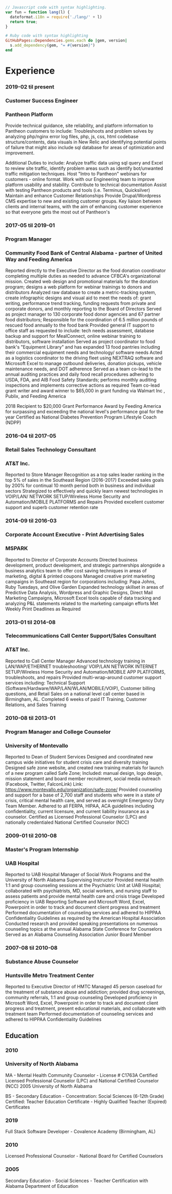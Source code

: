 ```js
// Javascript code with syntax highlighting.
var fun = function lang(l) {
  dateformat.i18n = require('./lang/' + l)
  return true;
}
```

```ruby
# Ruby code with syntax highlighting
GitHubPages::Dependencies.gems.each do |gem, version|
  s.add_dependency(gem, "= #{version}")
end
```
# Experience

### 2019-02 til present
### Customer Success Engineer
### Pantheon Platform

Provide technical guidance, site reliability, and platform information to Pantheon customers to include: 
Troubleshoots and problem solves by analyzing php/nginx error log files, php, js, css, html codebase structure/contents, data visuals in New Relic and identifying potential points of failure that might also include sql database for areas of optimization and improvement. 

Additional Duties to include:
Analyze traffic data using sql query and Excel to review site traffic, identify problem areas such as identify bot/unwanted traffic mitigation techniques.
Host "Intro to Pantheon" webinars for customers - online format.
Work with our Engineering team to improve platform usability and stability.
Contribute to technical documentation
Assist with testing Pantheon products and tools (i.e. Terminus, Quicksilver)
Maintain and enhance Customer Relationships
Provide Drupal/Wordpress CMS expertise to new and existing customer groups.
Key liaison between clients and internal teams, with the aim of enhancing customer experience so that everyone gets the most out of Pantheon's

### 2017-05 til 2019-01
### Program Manager 

### Community Food Bank of Central Alabama - partner of United Way and Feeding America

Reported directly to the Executive Director as the food donation coordinator completing multiple duties as needed to advance CFBCA's organizational mission.
Created web design and promotional materials for the donation program; designs a web platform for webinar trainings to donors and distributors
Analyzed raw database to create a metric-tracking system,  create infographic designs and visual aid to meet the needs of: grant writing, performance trend tracking, funding requests from private and corporate donors, and monthly reporting to the Board of Directors 
Served as project manager to 130 corporate food donor agencies and 67 partner food distributors; Responsible for the coordination of 6.5 million pounds of rescued food annually to the food bank
Provided general IT support to office staff as requested to include: tech needs assessment, database backup and support for MealConnect, online webinar training to distributors, software installation
Served as project coordinator to food bank's "Equipment Library" and has expanded 13 food pantries including their commercial equipment needs and technology/ software needs
Acted as a logistics coordinator to the driving fleet using NEXTRAQ software and Microsoft Excel to manage outbound deliveries, donation pickups, vehicle maintenance needs, and DOT adherence 
Served as a team co-lead to the annual auditing practices and daily food recall procedures adhering to USDA, FDA, and AIB Food Safety Standards; performs monthly auditing inspections and implements corrective actions as required
Team co-lead grant writer and award winner to $65,000 in grant funding via Walmart Inc , Publix, and Feeding America 

2018 Recipient to $20,000 Grant Performance Award by Feeding America for surpassing and exceeding the national level's performance goal for the year
Certified as National Diabetes Prevention Program Lifestyle Coach (NDPP)

### 2016-04 til 2017-05
### Retail Sales Technology Consultant 

### AT&T Inc.

Reported to Store Manager
Recognition as a top sales leader ranking in the top 5% of sales in the Southeast Region (2016-2017)
Exceeded sales goals by 200% for continual 10 month period both in business and individual sectors
Strategized to effectively and quickly learn newest technologies in VOIP/LAN/ NETWORK SETUP/Wireless Home Security and Automation/MOBILE PLATFORMS and Repairs
Provided excellent customer support and superb customer retention rate

### 2014-09 til 2016-03
### Corporate Account Executive - Print Advertising Sales

### MSPARK

Reported to Director of Corporate Accounts
Directed business development, product development, and strategic partnerships alongside a business analytics team to offer cost saving techniques in areas of marketing, digital & printed coupons 
Managed creative print marketing campaigns in Southeast region for corporations including: Papa Johns, Ruby Tuesdays, and Olive Garden
Expanded technology skillset in areas of Predictive Data Analysis, Wordpress and Graphic Designs, Direct Mail Marketing Campaigns, Microsoft Excel tools capable of data tracking and analyzing P&L statements related to the marketing campaign efforts
Met Weekly Print Deadlines as Required

### 2013-01 til 2014-08
### Telecommunications Call Center Support/Sales Consultant 

### AT&T Inc.

Reported to Call Center Manager
Advanced technology training in LAN/WAP/ETHERNET troubleshooting/ VOIP/LAN NETWORK INTERNET SETUP/Wireless Home Security and Automation/MOBILE  APP PLATFORMS, troubleshoots, and repairs
Provided multi-wrap-around customer support  services including: Technical Support (Software/Hardware/WAP/LAN/WLAN/MOBILE/VOIP), Customer billing questions, and Retail Sales on a national level call center based in Birmingham, AL.
Completed 6 weeks of paid IT Training, Customer Relations, and Sales Training


### 2010-08 til 2013-01
### Program Manager and College Counselor

### University of Montevallo

Reported to Dean of Student Services
Designed and coordinated new campus wide initiatives for student crisis care and diversity training 
Designed safe zone website, and created new training materials for launch of a new program called Safe Zone; Included: manual design, logo design, mission statement and board member recruitment, social media outreach (Facebook, Twitter, FalconLink)  Link: https://www.montevallo.edu/organization/safe-zone/ 
Provided counseling and support for a base of 2,700 staff and students who were in a state of crisis, critical mental health care, and served as overnight Emergency Duty Team Member.
Adhered to all FERPA, HIPAA, ACA guidelines including confidentiality, current licensure, and current liability insurance as a counselor.
Certified as Licensed Professional Counselor (LPC) and nationally credentialed National Certified Counselor (NCC)

### 2009-01 til 2010-08
### Master's Program Internship

### UAB Hospital

Reported to UAB Hospital Manager of Social Work Programs and the University of North Alabama Supervising Instructor
Provided mental health 1:1  and group counseling sessions at the Psychiatric Unit at UAB Hospital; collaborated with psychiatrists, MD, social workers, and nursing staff to assess patients and provide mental health care and crisis triage
Developed proficiency in UAB Reporting Software and Microsoft Word, Excel, Powerpoint in order to track and document client progress and treatment
Performed documentation of counseling services and adhered to HIPPAA Confidentiality Guidelines as required by the American Hospital Association
Conducted research and provided speaking presentations on numerous counseling topics at the annual Alabama State Conference for Counselors
Served as an Alabama Counseling Association Junior Board Member

### 2007-08 til 2010-08
### Substance Abuse Counselor

### Huntsville Metro Treatment Center

Reported to Executive Director of HMTC
Managed 45 person caseload for the treatment of substance abuse and addiction; provided drug screenings, community referrals, 1:1 and group counseling
Developed proficiency in Microsoft Word, Excel, Powerpoint in order to track and document client progress and treatment, present educational materials, and collaborate with treatment team
Performed documentation of counseling services and adhered to HIPPAA Confidentiality Guidelines 

## Education

### 2010
### University of North Alabama

MA - Mental Health Community Counselor - License # C1763A
Certified Licensed Professional Counselor (LPC) and National Certified Counselor (NCC) 
2005
University of North Alabama

BS - Secondary Education - Concentration: Social Sciences (6-12th Grade)
Certified: Teacher Education Certificate - Highly Qualified Teacher (Expired)
Certificates

### 2019
Full Stack Software Developer  - Covalence Academy (Birmingham, AL)

### 2010
Licensed Professional Counselor - National Board for Certified Counselors

### 2005
Secondary Education - Social Sciences - Teacher Certification with Alabama Department of Education
